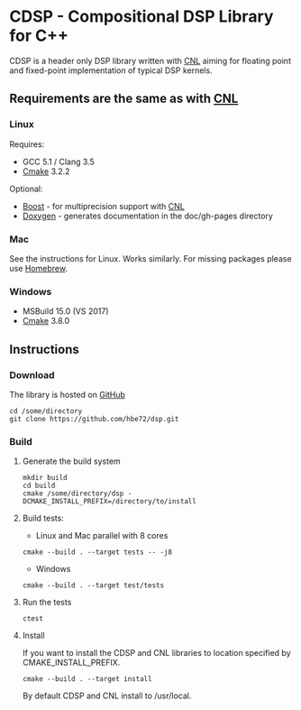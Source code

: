 # CDSP - Compositional DSP Library for C++

CDSP is a header only DSP library written with [CNL](https://github.com/johnmcfarlane/cnl)
aiming for floating point and fixed-point implementation of typical DSP kernels.   

## Requirements are the same as with [CNL](https://github.com/johnmcfarlane/cnl)
### Linux
Requires:
* GCC 5.1 / Clang 3.5
* [Cmake](https://cmake.org/) 3.2.2

Optional:
* [Boost](https://www.boost.org/) - for multiprecision support with [CNL](https://github.com/johnmcfarlane/cnl)
* [Doxygen](https://www.doxygen.org/) - generates documentation in the doc/gh-pages directory

### Mac
See the instructions for Linux. Works similarly. 
For missing packages please use [Homebrew](https://brew.sh/).

### Windows
* MSBuild 15.0 (VS 2017)
* [Cmake](https://cmake.org/) 3.8.0

## Instructions
### Download
The library is hosted on [GitHub](https://github.com/hbe72/dsp)
```
cd /some/directory
git clone https://github.com/hbe72/dsp.git
```

### Build
1. Generate the build system
    ```
    mkdir build
    cd build
    cmake /some/directory/dsp -DCMAKE_INSTALL_PREFIX=/directory/to/install 
    ```     
    
2. Build tests:
    * Linux and Mac parallel with 8 cores
    ```
    cmake --build . --target tests -- -j8
    ```
    * Windows
    ```
    cmake --build . --target test/tests
    ```
3. Run the tests
    ```
    ctest
    ```
4. Install 
    
    If you want to install the CDSP and CNL libraries to location specified by
    CMAKE_INSTALL_PREFIX. 
    ```
    cmake --build . --target install 
    ```

    By default CDSP and CNL install to /usr/local. 
